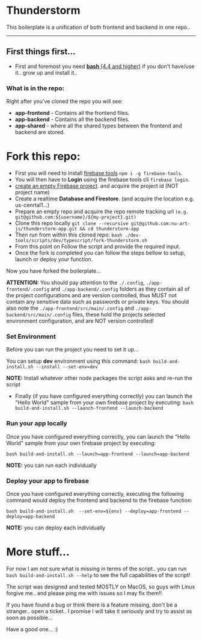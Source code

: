 # Thunderstorm

This boilerplate is a unification of both frontend and backend in one repo.. 

---

## First things first...

 * First and foremost you need [**bash** (4.4 and higher)](https://www.google.com/search?q=how+to+install+bash) if you don't have/use it..  grow up and install it..

### What is in the repo:
 
 Right after you've cloned the repo you will see:
  * **app-frontend** - Contains all the frontend files.
  * **app-backend** - Contains all the backend files.
  * **app-shared** - where all the shared types between the frontend and backend are stored.
  
  
# Fork this repo: 
 * First you will need to install [firebase tools](https://firebase.google.com/docs/cli) `npm i -g firebase-tools`.
 * You will then have to **Login** using the firebase tools cli `firebase login`.
 * [create an empty Firebase project](https://console.firebase.google.com/). and acquire the project id (NOT project name)
 * Create a realtime **Database and Firestore**. (and acquire the location e.g. us-cenrtal1...) 
 * Prepare an empty repo and acquire the repo remote tracking url `(e.g. git@github.com:${username}/${my-project}.git)`
 * Clone this repo locally `git clone --recursive git@github.com:nu-art-js/thunderstorm-app.git && cd thunderstorm-app`
 * Then run from within this cloned repo: `bash ./dev-tools/scripts/dev/typescript/fork-thunderstorm.sh`
 * From this point on Follow the script and provide the required input.
 * Once the fork is completed you can follow the steps bellow to setup, launch or deploy your function.
 
Now you have forked the boilerplate...

**ATTENTION:** You should pay attention to the `./.config`, `./app-frontend/.config` and `./app-backend/.config` folders as they contain all of the project configurations 
and are version controlled, thus MUST not contain any sensitive data such as passwords or private keys. 
You should also note the `./app-frontend/src/main/.config` and `./app-backend/src/main/.config` files, these hold the projects selected environment configuration, and are NOT version controlled!
  
### Set Environment
 Before you can run the project you need to set it up...
 
 You can setup **dev** environment using this command: `bash build-and-install.sh --install --set-env=dev` 
 
**NOTE:** Install whatever other node packages the script asks and re-run the script
 
  * Finally (if you have configured everything correctly) you can launch the "Hello World" sample from your own firebase project by executing: `bash build-and-install.sh --launch-frontend --launch-backend`


### Run your app locally  
 Once you have configured everything correctly, you can launch the "Hello World" sample from your own firebase project by executing: 
 
 `bash build-and-install.sh --launch=app-frontend --launch=app-backend`

**NOTE:** you can run each individually


### Deploy your app to firebase

 Once you have configured everything correctly, executing the following command would deploy the frontend and backend to the firebase function: 

`bash build-and-install.sh  --set-env=${env} --deploy=app-frontend --deploy=app-backend`

**NOTE:** you can deploy each individually


# More stuff...

For now I am not sure what is missing in terms of the script.. you can run `bash build-and-install.sh --help` to see the full 
capabilities of the script!

The script was designed and tested MOSTLY on MacOS, so guys with Linux forgive me.. and please ping me with issues so I may fix them!!

If you have found a bug or think there is a feature missing, don't be a stranger.. open a ticket.. 
I promise I will take it seriously and try to assist as soon as possible...

Have a good one... :)
